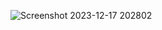 

![Screenshot 2023-12-17 202802](https://github.com/Hamid061002/BankingCompanyProject/assets/124708686/13f11a64-05a6-45b3-80be-ab6f925bc74c)

